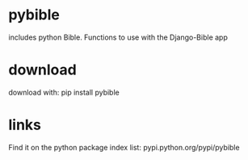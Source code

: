 # pybible
includes python Bible. Functions to use with the Django-Bible app

# download
download with:
pip install pybible

# links
Find it on the python package index list:
pypi.python.org/pypi/pybible
